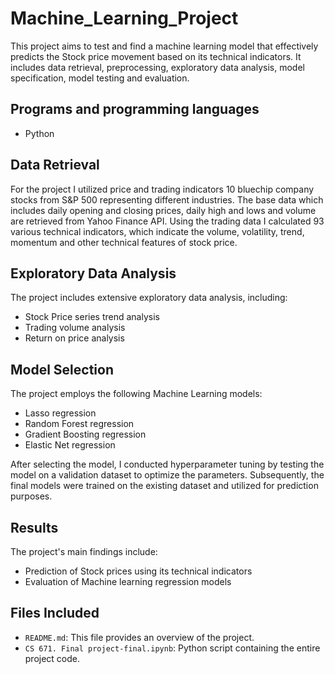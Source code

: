 # Machine_Learning_Project

This project aims to test and find a machine learning model that effectively predicts the Stock price movement based on its technical indicators. It includes data retrieval, preprocessing, exploratory data analysis, model specification, model testing and evaluation. 

## Programs and programming languages
- Python

## Data Retrieval
For the project I utilized price and trading indicators 10 bluechip company stocks from S&P 500 representing different industries. The base data which includes daily opening and closing prices, daily high and lows and volume are retrieved from Yahoo Finance API. Using the trading data I calculated 93 various technical indicators, which indicate the volume, volatility, trend, momentum and other technical features of stock price.

## Exploratory Data Analysis
The project includes extensive exploratory data analysis, including:
- Stock Price series trend analysis
- Trading volume analysis
- Return on price analysis

## Model Selection
The project employs the following Machine Learning models:
- Lasso regression
- Random Forest regression
- Gradient Boosting regression
- Elastic Net regression


After selecting the model, I conducted hyperparameter tuning by testing the model on a validation dataset to optimize the parameters. Subsequently, the final models were trained on the existing dataset and utilized for prediction purposes.

## Results
The project's main findings include:
- Prediction of Stock prices using its technical indicators 
- Evaluation of Machine learning regression models  
  
## Files Included
- `README.md`: This file provides an overview of the project.
- `CS 671. Final project-final.ipynb`: Python script containing the entire project code.

